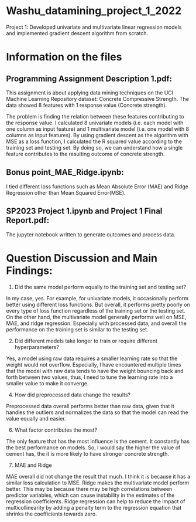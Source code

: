 # Washu_datamining_project_1_2022
Project 1: Developed univariate and multivariate linear regression models and implemented gradient descent algorithm from scratch.

# Information on the files

## Programming Assignment Description 1.pdf: 

This assignment is about applying data mining techniques on the UCI Machine Learning Repository dataset: Concrete Compressive Strength. The data showed 8 features with 1 response value (Concrete strength). 

The problem is finding the relation between these features contributing to the response value. I calculated 8 univariate models (i.e. each model with one column as input feature) and 1 multivariate model (i.e. one model with 8 columns as input features).
By using gradient descent as the algorithm with MSE as a loss function, I calculated the R squared value according to the training set and testing set. By doing so, we can understand how a single feature contributes to the resulting outcome of concrete strength. 

## Bonus point_MAE_Ridge.ipynb: 

I tied different loss functions such as Mean Absolute Error (MAE) and Ridge Regression other than Mean Squared Error(MSE). 

## SP2023 Project 1.ipynb and Project 1 Final Report.pdf: 

The jupyter notebook written to generate outcomes and process data. 

# Question Discussion and Main Findings: 

1. Did the same model perform equally to the training set and testing set?

In my case, yes. For example, for univariate models, it occasionally perform better using different loss functions. But overall, it performs pretty poorly on every type of loss function regardless of the training set or the testing set. On the other hand, the multivariate model generally performs well on MSE, MAE, and ridge regression. Especially with processed data, and overall the performance on the training set is similar to the testing set.

2. Did different models take longer to train or require different hyperparameters?

Yes, a model using raw data requires a smaller learning rate so that the weight would not overflow. Especially, I have encountered multiple times that the model with raw data tends to have the weight bouncing back and forth between two values, thus, I need to tune the learning rate into a smaller value to make it converge.

4. How did preprocessed data change the results?

Preprocessed data overall performs better than raw data, given that it handles the outliers and normalizes the data so that the model can read the value equally and easier.

6. What factor contributes the most?

The only feature that has the most influence is the cement. It constantly has the best performance on models. So, I would say the higher the value of cement has, the it is more likely to have stronger concrete strength.

7. MAE and Ridge

MAE overall did not change the result that much. I think it is because it has a similar loss calculation to MSE.
Ridge makes the multivariate model perform better. This may be because there may be high correlations between predictor variables, which can cause instability in the estimates of the regression coefficients. Ridge regression can help to reduce the impact of multicollinearity by adding a penalty term to the regression equation that shrinks the coefficients towards zero.




